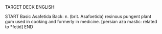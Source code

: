 TARGET DECK
ENGLISH

START
Basic
Asafetida
Back: n. (brit. Asafoetida) resinous pungent plant gum used in cooking and formerly in medicine. [persian aza mastic: related to *fetid]
END
